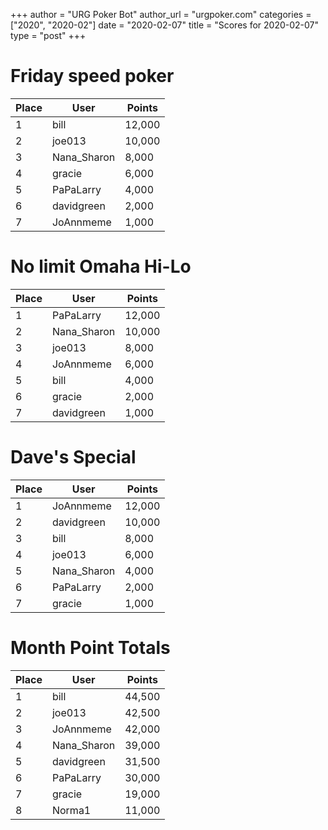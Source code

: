 +++
author = "URG Poker Bot"
author_url = "urgpoker.com"
categories = ["2020", "2020-02"]
date = "2020-02-07"
title = "Scores for 2020-02-07"
type = "post"
+++
# Friday speed poker

| Place | User | Points |
|-------|------|--------|
| 1 | bill | 12,000 |
| 2 | joe013 | 10,000 |
| 3 | Nana_Sharon | 8,000 |
| 4 | gracie | 6,000 |
| 5 | PaPaLarry | 4,000 |
| 6 | davidgreen | 2,000 |
| 7 | JoAnnmeme | 1,000 |

# No limit Omaha Hi-Lo

| Place | User | Points |
|-------|------|--------|
| 1 | PaPaLarry | 12,000 |
| 2 | Nana_Sharon | 10,000 |
| 3 | joe013 | 8,000 |
| 4 | JoAnnmeme | 6,000 |
| 5 | bill | 4,000 |
| 6 | gracie | 2,000 |
| 7 | davidgreen | 1,000 |

# Dave's Special

| Place | User | Points |
|-------|------|--------|
| 1 | JoAnnmeme | 12,000 |
| 2 | davidgreen | 10,000 |
| 3 | bill | 8,000 |
| 4 | joe013 | 6,000 |
| 5 | Nana_Sharon | 4,000 |
| 6 | PaPaLarry | 2,000 |
| 7 | gracie | 1,000 |

# Month Point Totals

| Place | User | Points |
|-------|------|--------|
| 1 | bill | 44,500 |
| 2 | joe013 | 42,500 |
| 3 | JoAnnmeme | 42,000 |
| 4 | Nana_Sharon | 39,000 |
| 5 | davidgreen | 31,500 |
| 6 | PaPaLarry | 30,000 |
| 7 | gracie | 19,000 |
| 8 | Norma1 | 11,000 |
